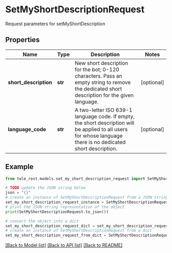 # SetMyShortDescriptionRequest

Request parameters for setMyShortDescription

## Properties

Name | Type | Description | Notes
------------ | ------------- | ------------- | -------------
**short_description** | **str** | New short description for the bot; 0-120 characters. Pass an empty string to remove the dedicated short description for the given language. | [optional] 
**language_code** | **str** | A two-letter ISO 639-1 language code. If empty, the short description will be applied to all users for whose language there is no dedicated short description. | [optional] 

## Example

```python
from tele_rest.models.set_my_short_description_request import SetMyShortDescriptionRequest

# TODO update the JSON string below
json = "{}"
# create an instance of SetMyShortDescriptionRequest from a JSON string
set_my_short_description_request_instance = SetMyShortDescriptionRequest.from_json(json)
# print the JSON string representation of the object
print(SetMyShortDescriptionRequest.to_json())

# convert the object into a dict
set_my_short_description_request_dict = set_my_short_description_request_instance.to_dict()
# create an instance of SetMyShortDescriptionRequest from a dict
set_my_short_description_request_from_dict = SetMyShortDescriptionRequest.from_dict(set_my_short_description_request_dict)
```
[[Back to Model list]](../README.md#documentation-for-models) [[Back to API list]](../README.md#documentation-for-api-endpoints) [[Back to README]](../README.md)


